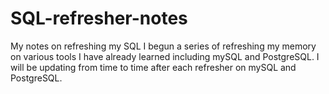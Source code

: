 # SQL-refresher-notes
My notes on refreshing my SQL
I begun a series of refreshing my memory on various tools I have already learned including mySQL and PostgreSQL. I will be updating from time to time after each refresher on mySQL and PostgreSQL. 

